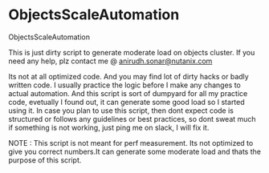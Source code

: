 # ObjectsScaleAutomation
ObjectsScaleAutomation


This is just dirty script to generate moderate load on objects cluster. If you need any help, plz contact me @ anirudh.sonar@nutanix.com

Its not at all optimized code. And you may find lot of dirty hacks or badly written code. I usually practice the logic before I make any changes to actual automation. And this script is sort of dumpyard for all my practice code, evetually I found out, it can generate some good load so I started using it. In case you plan to use this script, then dont expect code is structured or follows any guidelines or best practices, so dont sweat much if something is not working, just ping me on slack, I will fix it.

NOTE : This script is not meant for perf measurement. Its not optimized to give you correct numbers.It can generate some moderate load and thats the purpose of this script.

